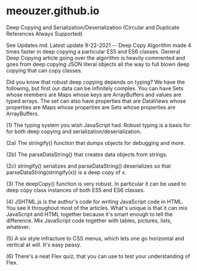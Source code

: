 # meouzer.github.io
Deep Copying and Serialization/Deserialization (Circular and Duplicate References Always Supported)

See Updates.md: Latest update 9-22-2021   -- Deep Copy Algorithm made 4 times faster in deep copying a particular ES5 and ES6 classes. General Deep Copying article going over the algorithm is heavily commented and goes from deep copying JSON literal objects all the way to full blown deep copying that can copy classes.

Did you know that robust deep copying depends on typing? We have the following, but first our data can be infinitely complex. You can have Sets whose members are Maps whose keys are ArrayBuffers and values are typed arrays. The set can also have properties that are DataViews whose properties are Maps whose properties are Sets whose properties are ArrayBuffers.


(1) The typing system you wish JavaScript had. 
      Robust typing is a basis for for both deep copying and serialization/deserialization. 
      
(2a) The stringify() function that dumps objects for debugging and more.

(2b) The parseDataString() that creates data objects from strings.

(2c) stringify() serializes and parseDataString() deserializes so that parseDataString(stringify(x)) is a deep copy of x. 

(3) The deepCopy() function is very robust. In particular it can be used to deep copy class instances of both ES5 and ES6 classes.

(4) JSHTML.js is the author's code for writing JavaScript code in HTML. You see it throughout most of the articles. What's unique is that it can mix JavaScript and HTML together because it's smart enough to tell the difference. Mix JavaScript code together with tables, pictures, lists, whatever.

(5) A six style infracture to CSS menus, which lets one go horizontal and vertical at will. It's easy peasy.

(6) There's a neat Flex quiz, that you can use to test your understanding of Flex. 


